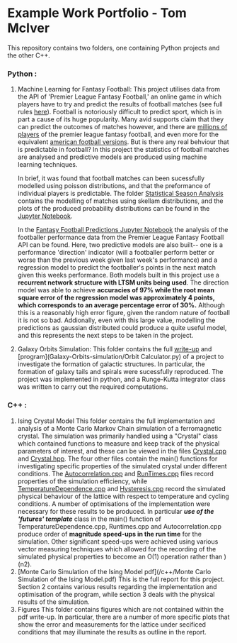 # Example Work Portfolio - Tom McIver

This repository contains two folders, one containing Python projects and the other C++. 


### Python :

1) Machine Learning for Fantasy Football: 
This project utilises data from the API of 'Premier League Fantasy Football,' an online game in which players have to try and 
predict the results of football matches (see full rules [here](https://fantasy.premierleague.com/help/rules)). Football is notoriously
difficult to predict sport, which is in part a cause of its huge popularity. Many avid supports claim that they can predict the outcomes
of matches however, and there are [millions of players](https://www.wired.co.uk/article/fantasy-premier-league) of the premier league fantasy football, and even more for the equivalent 
[american football versions](https://www.washingtonpost.com/news/made-by-history/wp/2017/09/10/the-dark-side-of-fantasy-football/). But is there any 
real behviour that is predictable in football? In this project the statistics of football matches are analysed and predictive models 
are produced using machine learning techniques.
   
   In brief, it was found that football matches can been sucessfully modelled using poisson distributions, and that the preformance 
of individual players is predictable. The folder [Statistical Season Analysis](/Python/Machine-Learning-for-Fantasy-Football/Statistical-Season-Analysis) contains the modelling of matches using skellam 
distributions, and the plots of the produced probability distributions can be found in the [Jupyter Notebook](/Python/Machine-Learning-for-Fantasy-Football/Statistical-Season-Analysis/Predicting-Second-Season.ipynb). 

   In the [Fantasy Football
Predictions Jupyter Notebook](/Python/Machine-Learning-for-Fantasy-Football/Fantasy-Football-Predictions.ipynb) the analysis of the footballer performance data from the Premier League Fantasy Football API can be
found. Here, two predictive models are also built-- one is a performance 'direction' indicator (will a  footballer perform better or worse than
the previous week given last week's performance) and a regression model to predict the footballer's points in the next match given 
this weeks performance.
   Both models built in this project use a **recurrent network structure with LTSM units being used**. The direction model was able to achieve
**accuracies of 97% while the root mean square error of the regression model was approximately 4 points, which corresponds to an 
average percentage error of 30%.** Although this is a reasonably high error figure, given the random nature of football it is not so bad. 
Addionally, even with this large value, modelling the predictions as gaussian distributed could produce a quite useful model, and this 
represents the next steps to be taken in the project.


2) Galaxy Orbits Simulation:
This folder contains the full [write-up](Galaxy-Orbits-simulation/Computing_project-final.pdf) and [program](Galaxy-Orbits-simulation/Orbit Calculator.py) of a project to investigate the formation of galactic structures. In particular, the formation
of galaxy tails and spirals were sucessfully reproduced. The project was implemented in python, and a Runge-Kutta integrator class was 
written to carry out the required computations.


### C++ :
1) Ising Crystal Model
This folder contains the full implementation and analysis of a Monte Carlo Markov Chain simulation of a ferromagnetic crystal. The simulation was primarily handled using a "Crystal" class which contained 
functions to measure and keep track of the physical parameters of interest, and these can be viewed in the files [Crystal.cpp](/c++/Ising-Crystal-Model/Crystal.cpp) and [Crystal.hpp](/c++/Ising-Crystal-Model/Crystal.hpp).
The four other files contain the main() functions for investigating specific properties of the simulated crystal under different conditions. The 
[Autocorrelation.cpp](/c++/Ising-Crystal-Model/Autocorrelation.cpp) and [RunTimes.cpp](/c++/Ising-Crystal-Model/RunTimes.cpp) files record properties of the simulation efficiency, while [TemperatureDependence.cpp](/c++/Ising-Crystal-Model/RunTimes.cpp) and 
[Hysteresis.cpp](/c++/Ising-Crystal-Model/Hysteresis.cpp) record the simulated physical behaviour of the lattice with respect to temperature and cycling conditions.
A number of optimisations of the implementation were necessary for these results to be produced. In particular _**use of the 'futures' template**_
class in the main() function of TemperatureDependence.cpp, Runtimes.cpp and Autocorrelation.cpp produce order of **magnitude speed-ups in 
the run time** for the simulation. Other significant speed-ups were achieved using various vector measuring techniques which allowed for the 
recording of the simulated physical properties to become an O(1) operation rather than )(n2).
2) [Monte Carlo Simulation of the Ising Model pdf](/c++/Monte Carlo Simulation of the Ising Model.pdf)
This is the full report for this project. Section 2 contains various results regarding the implementation and optimisation of the program, while 
section 3 deals with the physical results of the simulation.
3) Figures
This folder contains figures which are not contained within the pdf write-up. In particular, there are a number of more specific plots that show
the error and measurements for the lattice under secificed conditions that may illuminate the results as outline in the report.
       
